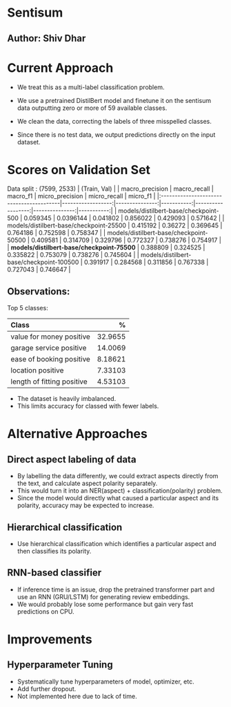 # Sentisum

## Author: Shiv Dhar

# Current Approach

- We treat this as a multi-label classification problem. 
- We use a pretrained DistilBert model and finetune it on the sentisum data outputting zero or more of 59 available classes.

- We clean the data, correcting the labels of three misspelled classes.
- Since there is no test data, we output predictions directly on the input dataset.

# Scores on Validation Set

Data split : (7599, 2533) | (Train, Val)
|                                          |   macro_precision |   macro_recall |   macro_f1 |   micro_precision |   micro_recall |   micro_f1 |
|:-----------------------------------------|------------------:|---------------:|-----------:|------------------:|---------------:|-----------:|
| models/distilbert-base/checkpoint-500    |          0.059345 |      0.0396144 |   0.041802 |          0.856022 |       0.429093 |   0.571642 |
| models/distilbert-base/checkpoint-25500  |          0.415192 |      0.36272   |   0.369645 |          0.764186 |       0.752598 |   0.758347 |
| models/distilbert-base/checkpoint-50500  |          0.409581 |      0.314709  |   0.329796 |          0.772327 |       0.738276 |   0.754917 |
| **models/distilbert-base/checkpoint-75500**  |          0.388809 |      0.324525  |   0.335822 |          0.753079 |       0.738276 |   0.745604 |
| models/distilbert-base/checkpoint-100500 |          0.391917 |      0.284568  |   0.311856 |          0.767338 |       0.727043 |   0.746647 |

## Observations:

Top 5 classes:

|                               Class  |          %  |
|:-------------------------------------|------------:|
| value for money positive             | 32.9655     |
| garage service positive              | 14.0069     |
| ease of booking positive             |  8.18621    |
| location positive                    |  7.33103    |
| length of fitting positive           |  4.53103    |


- The dataset is heavily imbalanced.
- This limits accuracy for classed with fewer labels.

# Alternative Approaches

## Direct aspect labeling of data

- By labelling the data differently, we could extract aspects directly from the text, and calculate aspect polarity separately.
- This would turn it into an NER(aspect) + classification(polarity) problem.
- Since the model would directly what caused a particular aspect and its polarity, accuracy may be expected to increase.
## Hierarchical classification

- Use hierarchical classification which identifies a particular aspect and then classifies its polarity.

## RNN-based classifier
- If inference time is an issue, drop the pretrained transformer part and use an RNN (GRU/LSTM) for generating review embeddings. 
- We would probably lose some performance but gain very fast predictions on CPU.


# Improvements

## Hyperparameter Tuning
- Systematically tune hyperparameters of model, optimizer, etc.
- Add further dropout. 
- Not implemented here due to lack of time.
